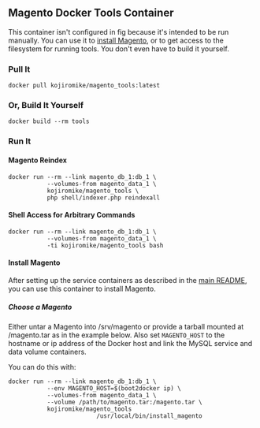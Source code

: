 ## Magento Docker Tools Container

This container isn't configured in fig because it's intended to be run manually. You can use it to [install Magento](#installing-magento), or to get access to the filesystem for running tools. You don't even have to build it yourself.

### Pull It

    docker pull kojiromike/magento_tools:latest

### Or, Build It Yourself

    docker build --rm tools

### Run It

#### Magento Reindex

    docker run --rm --link magento_db_1:db_1 \
               --volumes-from magento_data_1 \
               kojiromike/magento_tools \
               php shell/indexer.php reindexall

#### Shell Access for Arbitrary Commands

    docker run --rm --link magento_db_1:db_1 \
               --volumes-from magento_data_1 \
               -ti kojiromike/magento_tools bash

#### Install Magento

After setting up the service containers as described in the [main README](https://github.com/kojiromike/docker-magento/README.md), you can use this container to install Magento.

##### Choose a Magento

Either untar a Magento into /srv/magento or provide a tarball mounted at /magento.tar as in the example below. Also set `MAGENTO_HOST` to the hostname or ip address of the Docker host and link the MySQL service and data volume containers.

You can do this with:

    docker run --rm --link magento_db_1:db_1 \
               --env MAGENTO_HOST=$(boot2docker ip) \
               --volumes-from magento_data_1 \
               --volume /path/to/magento.tar:/magento.tar \
               kojiromike/magento_tools
							 /usr/local/bin/install_magento

